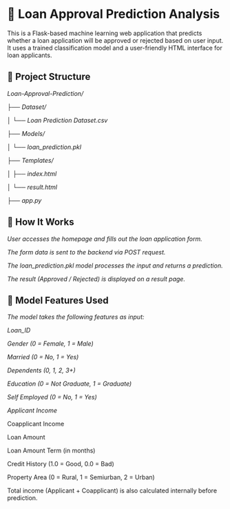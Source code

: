 # 🏦 Loan Approval Prediction Analysis
This is a Flask-based machine learning web application that predicts whether a loan application will be approved or rejected based on user input. It uses a trained classification model and a user-friendly HTML interface for loan applicants.

## 📂 Project Structure
*Loan-Approval-Prediction/*

├── *Dataset/*
    
│    └── *Loan Prediction Dataset.csv*  
    
├── *Models/*

│   └── *loan_prediction.pkl*   

├── *Templates/*

│   ├── *index.html*

│   └── *result.html*

├── *app.py*

## 🚀 How It Works
*User accesses the homepage and fills out the loan application form.*

*The form data is sent to the backend via POST request.*

*The loan_prediction.pkl model processes the input and returns a prediction.*

*The result (Approved / Rejected) is displayed on a result page.*

## 🧠 Model Features Used
*The model takes the following features as input:*

*Loan_ID*

*Gender (0 = Female, 1 = Male)*

*Married (0 = No, 1 = Yes)*

*Dependents (0, 1, 2, 3+)*

*Education (0 = Not Graduate, 1 = Graduate)*

*Self Employed (0 = No, 1 = Yes)*

*Applicant Income*

Coapplicant Income

Loan Amount

Loan Amount Term (in months)

Credit History (1.0 = Good, 0.0 = Bad)

Property Area (0 = Rural, 1 = Semiurban, 2 = Urban)

Total income (Applicant + Coapplicant) is also calculated internally before prediction.

